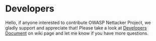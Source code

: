 Developers
==========
Hello, if anyone interested to contribute OWASP Nettacker Project, we gladly support and appreciate that! Please take a look at [Developers Document](https://github.com/viraintel/OWASP-Nettacker/wiki/Developers) on wiki page and let me know if you have more questions.
